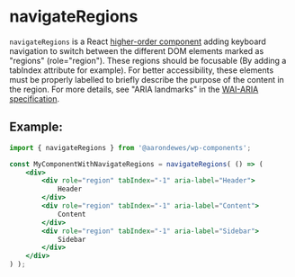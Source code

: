 # navigateRegions

`navigateRegions` is a React [higher-order component](https://facebook.github.io/react/docs/higher-order-components.html) adding keyboard navigation to switch between the different DOM elements marked as "regions" (role="region"). These regions should be focusable (By adding a tabIndex attribute for example). For better accessibility, these elements must be properly labelled to briefly describe the purpose of the content in the region. For more details, see "ARIA landmarks" in the [WAI-ARIA specification](https://www.w3.org/TR/wai-aria/).

## Example:

```jsx
import { navigateRegions } from '@aarondewes/wp-components';

const MyComponentWithNavigateRegions = navigateRegions( () => (
	<div>
		<div role="region" tabIndex="-1" aria-label="Header">
			Header
		</div>
		<div role="region" tabIndex="-1" aria-label="Content">
			Content
		</div>
		<div role="region" tabIndex="-1" aria-label="Sidebar">
			Sidebar
		</div>
	</div>
) );
```
